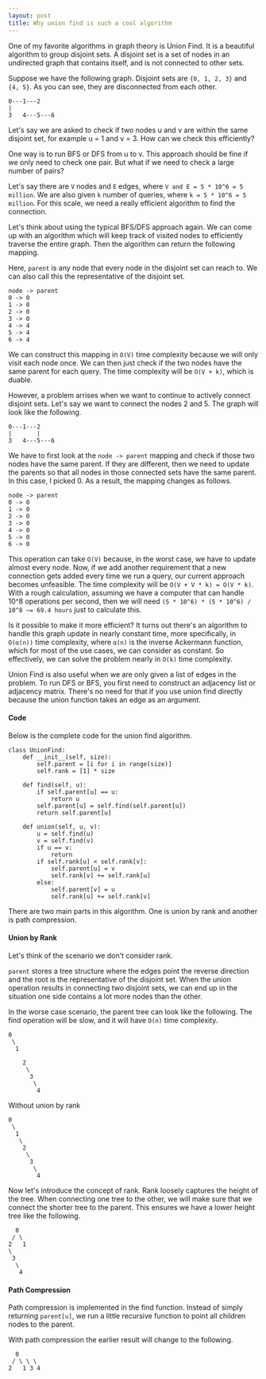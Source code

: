 ```yaml
---
layout: post
title: Why union find is such a cool algorithm
---
```


One of my favorite algorithms in graph theory is Union Find. It is a beautiful algorithm to group disjoint sets. A disjoint set is a set of nodes in an undirected graph that contains itself, and is not connected to other sets.

Suppose we have the following graph. Disjoint sets are `{0, 1, 2, 3}` and `{4, 5}`. As you can see, they are disconnected from each other.

```
0---1---2
|
3   4---5---6
```

Let's say we are asked to check if two nodes u and v are within the same disjoint set, for example u = 1 and v = 3. How can we check this efficiently?

One way is to run BFS or DFS from u to v. This approach should be fine if we only need to check one pair. But what if we need to check a large number of pairs?

Let's say there are `V` nodes and `E` edges, where `V and E = 5 * 10^6 = 5 million`. We are also given `k` number of queries, where `k = 5 * 10^6 = 5 million`. For this scale, we need a really efficient algorithm to find the connection.

Let's think about using the typical BFS/DFS approach again. We can come up with an algorithm which will keep track of visited nodes to efficiently traverse the entire graph. Then the algorithm can return the following mapping.

Here, `parent` is any node that every node in the disjoint set can reach to. We can also call this the representative of the disjoint set.  

```
node -> parent
0 -> 0
1 -> 0
2 -> 0
3 -> 0
4 -> 4
5 -> 4
6 -> 4
```

We can construct this mapping in `O(V)` time complexity because we will only visit each node once. We can then just check if the two nodes have the same parent for each query. The time complexity will be `O(V + k)`, which is duable. 

However, a problem arrises when we want to continue to actively connect disjoint sets. Let's say we want to connect the nodes 2 and 5. The graph will look like the following.

```
0---1---2
|       |
3   4---5---6
```

We have to first look at the `node -> parent` mapping and check if those two nodes have the same parent. If they are different, then we need to update the parents so that all nodes in those connected sets have the same parent. In this case, I picked 0. As a result, the mapping changes as follows. 

```
node -> parent
0 -> 0
1 -> 0
2 -> 0
3 -> 0
4 -> 0
5 -> 0
6 -> 0
```

This operation can take `O(V)` because, in the worst case, we have to update almost every node. Now, if we add another requirement that a new connection gets added every time we run a query, our current approach becomes unfeasible. The time complexity will be `O(V + V * k) = O(V * k)`. With a rough calculation, assuming we have a computer that can handle 10^8 operations per second, then we will need `(5 * 10^6) * (5 * 10^6) / 10^8 ~= 69.4 hours` just to calculate this. 

Is it possible to make it more efficient? It turns out there's an algorithm to handle this graph update in nearly constant time, more specifically, in `O(α(n))` time complexity, where `α(n)` is the inverse Ackermann function, which for most of the use cases, we can consider as constant. So effectively, we can solve the problem nearly in `O(k)` time complexity.

Union Find is also useful when we are only given a list of edges in the problem. To run DFS or BFS, you first need to construct an adjacency list or adjacency matrix. There's no need for that if you use union find directly because the union function takes an edge as an argument. 

#### Code

Below is the complete code for the union find algorithm. 

```python3
class UnionFind:
    def __init__(self, size):
        self.parent = [i for i in range(size)]
        self.rank = [1] * size

    def find(self, u):
        if self.parent[u] == u:
            return u
        self.parent[u] = self.find(self.parent[u])
        return self.parent[u]

    def union(self, u, v):
        u = self.find(u)
        v = self.find(v)
        if u == v:
            return
        if self.rank[u] < self.rank[v]:
            self.parent[u] = v
            self.rank[v] += self.rank[u]
        else:
            self.parent[v] = u
            self.rank[u] += self.rank[v]
```

There are two main parts in this algorithm. One is union by rank and another is path compression.

#### Union by Rank

Let's think of the scenario we don't consider rank.

`parent` stores a tree structure where the edges point the reverse direction and the root is the representative of the disjoint set. When the union operation results in connecting two disjoint sets, we can end up in the situation one side contains a lot more nodes than the other. 

In the worse case scenario, the parent tree can look like the following. The find operation will be slow, and it will have `O(n)` time complexity.

```
0
 \
  1
   
    2
     \
      3
       \
        4
```

Without union by rank

```
0
 \
  1
   \
    2
     \
      3
       \
        4
```

Now let's introduce the concept of rank. Rank loosely captures the height of the tree. When connecting one tree to the other, we will make sure that we connect the shorter tree to the parent. This ensures we have a lower height tree like the following. 

```
  0
 / \
2   1
\ 
 3
  \
   4
```

#### Path Compression

Path compression is implemented in the find function. Instead of simply returning `parent[u]`, we run a little recursive function to point all children nodes to the parent.

With path compression the earlier result will change to the following.

```
  0
 / \ \ \
2   1 3 4
```


